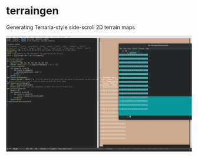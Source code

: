 # terraingen
Generating Terraria-style side-scroll 2D terrain maps

![ja broke it](https://raw.githubusercontent.com/jack-the-coder/terraingen/master/terraingen.png)

